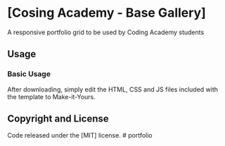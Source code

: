 # [Cosing Academy - Base Gallery]
A responsive portfolio grid to be used by Coding Academy students


## Usage

### Basic Usage

After downloading, simply edit the HTML, CSS and JS files included with the template to Make-it-Yours.


## Copyright and License

Code released under the [MIT] license.
#   p o r t f o l i o  
 